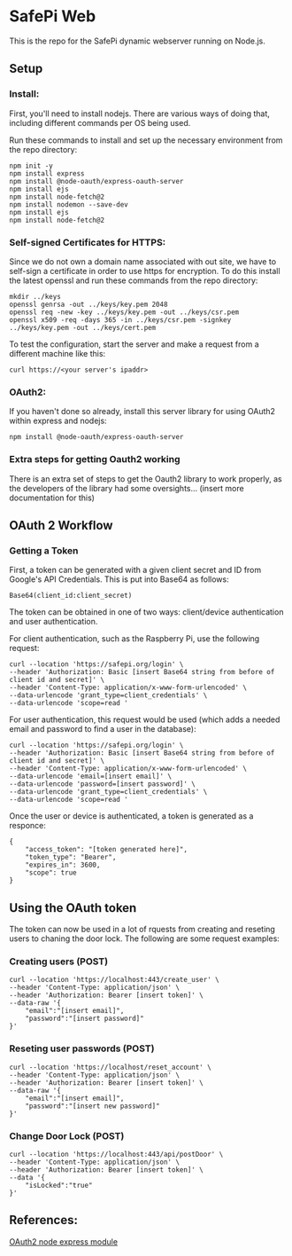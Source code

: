 # SafePi Web
This is the repo for the SafePi dynamic webserver running on Node.js. 

## Setup
### Install:
First, you'll need to install nodejs. There are various ways of doing that, including different commands per OS being used. 

Run these commands to install and set up the necessary environment from the repo directory:
```
npm init -y
npm install express
npm install @node-oauth/express-oauth-server
npm install ejs
npm install node-fetch@2
npm install nodemon --save-dev
npm install ejs
npm install node-fetch@2
```
### Self-signed Certificates for HTTPS:
Since we do not own a domain name associated with out site, we have to self-sign a certificate in order to use https for encryption. To do this install the latest openssl and run these commands from the repo directory:
```
mkdir ../keys
openssl genrsa -out ../keys/key.pem 2048
openssl req -new -key ../keys/key.pem -out ../keys/csr.pem
openssl x509 -req -days 365 -in ../keys/csr.pem -signkey ../keys/key.pem -out ../keys/cert.pem
```

To test the configuration, start the server and make a request from a different machine like this:
```
curl https://<your server's ipaddr>
```
### OAuth2:
If you haven't done so already, install this server library for using OAuth2 within express and nodejs:
```
npm install @node-oauth/express-oauth-server
```
### Extra steps for getting Oauth2 working
There is an extra set of steps to get the Oauth2 library to work properly, as the developers of the library had some oversights... (insert more documentation for this)

## OAuth 2 Workflow
### Getting a Token
First, a token can be generated with a given client secret and ID from Google's API Credentials. This is put into Base64 as follows:
```
Base64(client_id:client_secret)
```

The token can be obtained in one of two ways: client/device authentication and user authentication.

For client authentication, such as the Raspberry Pi, use the following request:
```
curl --location 'https://safepi.org/login' \
--header 'Authorization: Basic [insert Base64 string from before of client id and secret]' \
--header 'Content-Type: application/x-www-form-urlencoded' \
--data-urlencode 'grant_type=client_credentials' \
--data-urlencode 'scope=read '
```

For user authentication, this request would be used (which adds a needed email and password to find a user in the database):
```
curl --location 'https://safepi.org/login' \
--header 'Authorization: Basic [insert Base64 string from before of client id and secret]' \
--header 'Content-Type: application/x-www-form-urlencoded' \
--data-urlencode 'email=[insert email]' \
--data-urlencode 'password=[insert password]' \
--data-urlencode 'grant_type=client_credentials' \
--data-urlencode 'scope=read '
```

Once the user or device is authenticated, a token is generated as a responce:
```
{
    "access_token": "[token generated here]",
    "token_type": "Bearer",
    "expires_in": 3600,
    "scope": true
}
```

## Using the OAuth token
The token can now be used in a lot of rquests from creating and reseting users to chaning the door lock. The following are some request examples:

### Creating users (POST)
```
curl --location 'https://localhost:443/create_user' \
--header 'Content-Type: application/json' \
--header 'Authorization: Bearer [insert token]' \
--data-raw '{
    "email":"[insert email]",
    "password":"[insert password]"
}'
```

### Reseting user passwords (POST)
```
curl --location 'https://localhost/reset_account' \
--header 'Content-Type: application/json' \
--header 'Authorization: Bearer [insert token]' \
--data-raw '{
    "email":"[insert email]",
    "password":"[insert new password]"
}'
```

### Change Door Lock (POST)
```
curl --location 'https://localhost:443/api/postDoor' \
--header 'Content-Type: application/json' \
--header 'Authorization: Bearer [insert token]' \
--data '{
    "isLocked":"true"
}'
```

## References:
[OAuth2 node express module](https://github.com/node-oauth/node-oauth2-server?tab=readme-ov-file)